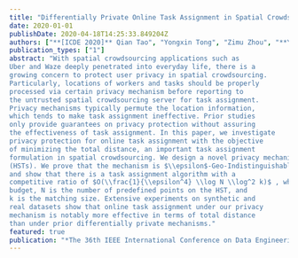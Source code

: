 ```yaml
---
title: "Differentially Private Online Task Assignment in Spatial Crowdsourcing: A Tree-based Approach"
date: 2020-01-01
publishDate: 2020-04-18T14:25:33.849204Z
authors: ["**[ICDE 2020]** Qian Tao", "Yongxin Tong", "Zimu Zhou", "**Yexuan Shi**", "Lei Chen", "Ke Xu"]
publication_types: ["1"]
abstract: "With spatial crowdsourcing applications such as
Uber and Waze deeply penetrated into everyday life, there is a
growing concern to protect user privacy in spatial crowdsourcing.
Particularly, locations of workers and tasks should be properly
processed via certain privacy mechanism before reporting to
the untrusted spatial crowdsourcing server for task assignment.
Privacy mechanisms typically permute the location information,
which tends to make task assignment ineffective. Prior studies
only provide guarantees on privacy protection without assuring
the effectiveness of task assignment. In this paper, we investigate
privacy protection for online task assignment with the objective
of minimizing the total distance, an important task assignment
formulation in spatial crowdsourcing. We design a novel privacy mechanism based on Hierarchically Well-Separated Trees
(HSTs). We prove that the mechanism is $\\epsilon$-Geo-Indistinguishable
and show that there is a task assignment algorithm with a
competitive ratio of $O(\\frac{1}{\\epsilon^4} \\log N \\log^2 k)$ , where is the privacy
budget, N is the number of predefined points on the HST, and
k is the matching size. Extensive experiments on synthetic and
real datasets show that online task assignment under our privacy
mechanism is notably more effective in terms of total distance
than under prior differentially private mechanisms."
featured: true
publication: "*The 36th IEEE International Conference on Data Engineering*"
---
```


